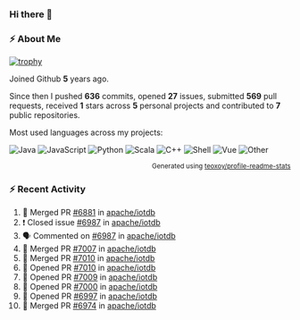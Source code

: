 ### Hi there 👋

### :zap: About Me

[![trophy](https://github-profile-trophy.vercel.app/?username=HTHou&theme=onedark)](https://github.com/ryo-ma/github-profile-trophy)
   
Joined Github **5** years ago.

Since then I pushed **636** commits, opened **27** issues, submitted **569** pull requests, received **1** stars across **5** personal projects and contributed to **7** public repositories.

Most used languages across my projects:

![Java](https://img.shields.io/static/v1?style=flat-square&label=%E2%A0%80&color=555&labelColor=%23b07219&message=Java%EF%B8%B194.4%25)
![JavaScript](https://img.shields.io/static/v1?style=flat-square&label=%E2%A0%80&color=555&labelColor=%23f1e05a&message=JavaScript%EF%B8%B11.4%25)
![Python](https://img.shields.io/static/v1?style=flat-square&label=%E2%A0%80&color=555&labelColor=%233572A5&message=Python%EF%B8%B10.7%25)
![Scala](https://img.shields.io/static/v1?style=flat-square&label=%E2%A0%80&color=555&labelColor=%23c22d40&message=Scala%EF%B8%B10.6%25)
![C++](https://img.shields.io/static/v1?style=flat-square&label=%E2%A0%80&color=555&labelColor=%23f34b7d&message=C%2B%2B%EF%B8%B10.6%25)
![Shell](https://img.shields.io/static/v1?style=flat-square&label=%E2%A0%80&color=555&labelColor=%2389e051&message=Shell%EF%B8%B10.4%25)
![Vue](https://img.shields.io/static/v1?style=flat-square&label=%E2%A0%80&color=555&labelColor=%2341b883&message=Vue%EF%B8%B10.3%25)
![Other](https://img.shields.io/static/v1?style=flat-square&label=%E2%A0%80&color=555&labelColor=%23ededed&message=Other%EF%B8%B11.2%25)

<p align="right"><sub>Generated using <a href="https://github.com/marketplace/actions/profile-readme-stats">teoxoy/profile-readme-stats</a></sub></p>


<!--![](https://github.com/HTHou/HTHou/blob/output/github-contribution-grid-snake.svg)-->

<!--![Haonan Hou's github stats](https://github-readme-stats.vercel.app/api?username=HTHou&count_private=true&show_icons=true&theme=onedark)-->

<!--![Haonan Hou's wakatime stats](https://github-readme-stats.vercel.app/api/wakatime?username=HTHou&layout=compact&theme=onedark)-->

<!--![Top Langs](https://github-readme-stats.vercel.app/api/top-langs/?username=HTHou&theme=onedark&layout=compact)-->

### :zap: Recent Activity
<!--START_SECTION:activity-->
1. 🎉 Merged PR [#6881](https://github.com/apache/iotdb/pull/6881) in [apache/iotdb](https://github.com/apache/iotdb)
2. ❗️ Closed issue [#6987](https://github.com/apache/iotdb/issues/6987) in [apache/iotdb](https://github.com/apache/iotdb)
3. 🗣 Commented on [#6987](https://github.com/apache/iotdb/issues/6987) in [apache/iotdb](https://github.com/apache/iotdb)
4. 🎉 Merged PR [#7007](https://github.com/apache/iotdb/pull/7007) in [apache/iotdb](https://github.com/apache/iotdb)
5. 🎉 Merged PR [#7010](https://github.com/apache/iotdb/pull/7010) in [apache/iotdb](https://github.com/apache/iotdb)
6. 💪 Opened PR [#7010](https://github.com/apache/iotdb/pull/7010) in [apache/iotdb](https://github.com/apache/iotdb)
7. 💪 Opened PR [#7009](https://github.com/apache/iotdb/pull/7009) in [apache/iotdb](https://github.com/apache/iotdb)
8. 💪 Opened PR [#7000](https://github.com/apache/iotdb/pull/7000) in [apache/iotdb](https://github.com/apache/iotdb)
9. 💪 Opened PR [#6997](https://github.com/apache/iotdb/pull/6997) in [apache/iotdb](https://github.com/apache/iotdb)
10. 🎉 Merged PR [#6974](https://github.com/apache/iotdb/pull/6974) in [apache/iotdb](https://github.com/apache/iotdb)
<!--END_SECTION:activity-->

<!--
**HTHou/HTHou** is a ✨ _special_ ✨ repository because its `README.md` (this file) appears on your GitHub profile.

Here are some ideas to get you started:

- 🔭 I’m currently working on ...
- 🌱 I’m currently learning ...
- 👯 I’m looking to collaborate on ...
- 🤔 I’m looking for help with ...
- 💬 Ask me about ...
- 📫 How to reach me: ...
- 😄 Pronouns: ...
- ⚡ Fun fact: ...
-->
